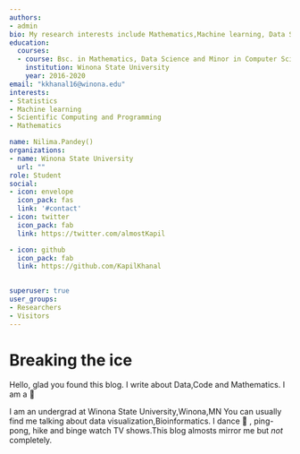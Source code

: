 ```yaml
---
authors:
- admin
bio: My research interests include Mathematics,Machine learning, Data Systems,Statistical Inference,Functional Programming. 
education:
  courses:
  - course: Bsc. in Mathematics, Data Science and Minor in Computer Science
    institution: Winona State University
    year: 2016-2020
email: "kkhanal16@winona.edu"
interests:
- Statistics
- Machine learning
- Scientific Computing and Programming
- Mathematics

name: Nilima.Pandey()
organizations:
- name: Winona State University
  url: ""
role: Student
social:
- icon: envelope
  icon_pack: fas
  link: '#contact'
- icon: twitter
  icon_pack: fab
  link: https://twitter.com/almostKapil

- icon: github
  icon_pack: fab
  link: https://github.com/KapilKhanal
  

superuser: true
user_groups:
- Researchers
- Visitors
---
```


# Breaking the ice
Hello, glad you found this blog. I write about Data,Code and Mathematics. I am a :dancer: <br>

I am an undergrad at Winona State University,Winona,MN
You can usually find me talking about data visualization,Bioinformatics. I dance :dancer: , ping-pong, hike and binge watch TV shows.This blog almosts mirror me but *not* completely. 


